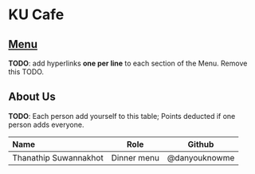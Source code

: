 # KU Cafe

## [Menu](Menu.md)

**TODO**: add hyperlinks **one per line** to each section of the Menu. Remove this TODO.


## About Us

**TODO**: Each person add yourself to this table; Points deducted if one person adds everyone.

| Name                  | Role        | Github        |
|:----------------------|-------------|---------------|
| Thanathip Suwannakhot | Dinner menu | @danyouknowme |
